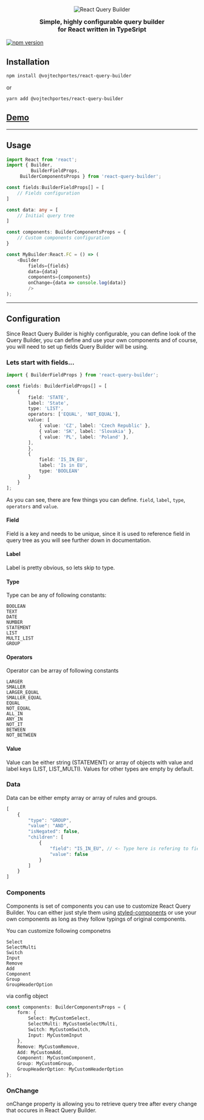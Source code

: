 <p align="center">
  <img src="https://i.imgur.com/VXiYZ8g.png" alt="React Query Builder" />
</p>

<h3 align="center" style="margin-top: 0;">
  Simple, highly configurable query builder<br /> for React written in TypeSript
</h3>

[![npm version](https://badge.fury.io/js/%40vojtechportes%2Freact-query-builder.svg)](https://badge.fury.io/js/%40vojtechportes%2Freact-query-builder)

## Installation

```bash
npm install @vojtechportes/react-query-builder
```
or
```bash
yarn add @vojtechportes/react-query-builder
```

## [Demo](https://react-query-builder-demo.herokuapp.com/)

------------

## Usage

```typescript
import React from 'react';
import { Builder, 
         BuilderFieldProps,
	 BuilderComponentsProps } from 'react-query-builder';

const fields:BuilderFieldProps[] = [
    // Fields configuration
]

const data: any = [
    // Initial query tree
]

const components: BuilderComponentsProps = {
    // Custom components configuration
}

const MyBuilder:React.FC = () => (
    <Builder
        fields={fields}
        data={data}
        components={components}
        onChange={data => console.log(data)}
        />
);
```

------------

## Configuration

Since React Query Builder is highly configurable, you can define look of the Query Builder, you can define and use your own components and of course, you will need to set up fields Query Builder will be using. 

### Lets start with fields...

```typescript
import { BuilderFieldProps } from 'react-query-builder';

const fields: BuilderFieldProps[] = [
    {
        field: 'STATE',
        label: 'State',
        type: 'LIST',
        operators: ['EQUAL', 'NOT_EQUAL'],
        value: [
            { value: 'CZ', label: 'Czech Republic' },
            { value: 'SK', label: 'Slovakia' },
            { value: 'PL', label: 'Poland' },
        ],
        },
        {
            field: 'IS_IN_EU',
            label: 'Is in EU',
            type: 'BOOLEAN'
        }
    }
];
```

As you can see, there are few things you can define. `field`, `label`, `type`, `operators` and `value`.

#### Field
Field is a key and needs to be unique, since it is used to reference field in query tree as you will see further down in documentation.

#### Label
Label is pretty obvious, so lets skip to type.

#### Type
Type can be any of following constants:

```
BOOLEAN
TEXT
DATE
NUMBER
STATEMENT
LIST
MULTI_LIST
GROUP
```

#### Operators
Operator can be array of following constants

```
LARGER
SMALLER
LARGER_EQUAL
SMALLER_EQUAL
EQUAL
NOT_EQUAL
ALL_IN
ANY_IN
NOT_IT
BETWEEN
NOT_BETWEEN
```

#### Value
Value can be either string (STATEMENT) or array of objects with value and label keys (LIST, LIST_MULTI). Values for other types are empty by default.

### Data

Data can be either empty array or array of rules and groups.

```Typescript
[
    {
        "type": "GROUP",
        "value": "AND",
        "isNegated": false,
        "children": [
            {
                "field": "IS_IN_EU", // <- Type here is refering to field property in fields configuration
                "value": false
            }
        ]
    }
]
```

### Components
Components is set of components you can use to customize React Query Builder. You can either just style them using [styled-components](https://www.styled-components.com/ "styled-components") or use your own components as long as they follow typings of original components.

You can customize following componetns

```
Select
SelectMulti
Switch
Input
Remove
Add
Component
Group
GroupHeaderOption
```

via config object

```typescript
const components: BuilderComponentsProps = {
    form: {
        Select: MyCustomSelect,
        SelectMulti: MyCustomSelectMulti,
        Switch: MyCustomSwitch,
        Input: MyCustomInput
    },
    Remove: MyCustomRemove,
    Add: MyCustomAdd,
    Component: MyCustomComponent,
    Group: MyCustomGroup,
    GroupHeaderOption: MyCustomHeaderOption
};
```

### OnChange

onChange property is allowing you to retrieve query tree after every change that occures in React Query Builder.
